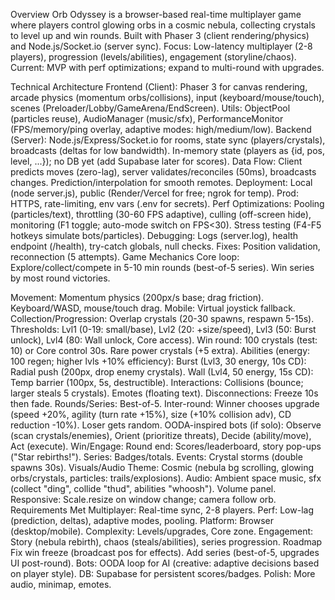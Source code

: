 Overview
Orb Odyssey is a browser-based real-time multiplayer game where players control glowing orbs in a cosmic nebula, collecting crystals to level up and win rounds. Built with Phaser 3 (client rendering/physics) and Node.js/Socket.io (server sync). Focus: Low-latency multiplayer (2-8 players), progression (levels/abilities), engagement (storyline/chaos). Current: MVP with perf optimizations; expand to multi-round with upgrades.

Technical Architecture
Frontend (Client): Phaser 3 for canvas rendering, arcade physics (momentum orbs/collisions), input (keyboard/mouse/touch), scenes (Preloader/Lobby/GameArena/EndScreen). Utils: ObjectPool (particles reuse), AudioManager (music/sfx), PerformanceMonitor (FPS/memory/ping overlay, adaptive modes: high/medium/low).
Backend (Server): Node.js/Express/Socket.io for rooms, state sync (players/crystals), broadcasts (deltas for low bandwidth). In-memory state (players as {id, pos, level, ...}); no DB yet (add Supabase later for scores).
Data Flow: Client predicts moves (zero-lag), server validates/reconciles (50ms), broadcasts changes. Prediction/interpolation for smooth remotes.
Deployment: Local (node server.js), public (Render/Vercel for free; ngrok for temp). Prod: HTTPS, rate-limiting, env vars (.env for secrets).
Perf Optimizations: Pooling (particles/text), throttling (30-60 FPS adaptive), culling (off-screen hide), monitoring (F1 toggle; auto-mode switch on FPS<30). Stress testing (F4-F5 hotkeys simulate bots/particles).
Debugging: Logs (server.log), health endpoint (/health), try-catch globals, null checks. Fixes: Position validation, reconnection (5 attempts).
Game Mechanics
Core loop: Explore/collect/compete in 5-10 min rounds (best-of-5 series). Win series by most round victories.

Movement: Momentum physics (200px/s base; drag friction). Keyboard/WASD, mouse/touch drag. Mobile: Virtual joystick fallback.
Collection/Progression: Overlap crystals (20-30 spawns, respawn 5-15s). Thresholds: Lvl1 (0-19: small/base), Lvl2 (20: +size/speed), Lvl3 (50: Burst unlock), Lvl4 (80: Wall unlock, Core access). Win round: 100 crystals (test: 10) or Core control 30s. Rare power crystals (+5 extra).
Abilities (energy: 100 regen; higher lvls +10% efficiency):
Burst (Lvl3, 30 energy, 10s CD): Radial push (200px, drop enemy crystals).
Wall (Lvl4, 50 energy, 15s CD): Temp barrier (100px, 5s, destructible).
Interactions: Collisions (bounce; larger steals 5 crystals). Emotes (floating text). Disconnections: Freeze 10s then fade.
Rounds/Series: Best-of-5. Inter-round: Winner chooses upgrade (speed +20%, agility (turn rate +15%), size (+10% collision adv), CD reduction -10%). Loser gets random. OODA-inspired bots (if solo): Observe (scan crystals/enemies), Orient (prioritize threats), Decide (ability/move), Act (execute).
Win/Engage: Round end: Scores/leaderboard, story pop-ups ("Star rebirths!"). Series: Badges/totals. Events: Crystal storms (double spawns 30s).
Visuals/Audio
Theme: Cosmic (nebula bg scrolling, glowing orbs/crystals, particles: trails/explosions).
Audio: Ambient space music, sfx (collect "ding", collide "thud", abilities "whoosh"). Volume panel.
Responsive: Scale.resize on window change; camera follow orb.
Requirements Met
Multiplayer: Real-time sync, 2-8 players.
Perf: Low-lag (prediction, deltas), adaptive modes, pooling.
Platform: Browser (desktop/mobile).
Complexity: Levels/upgrades, Core zone.
Engagement: Story (nebula rebirth), chaos (steals/abilities), series progression.
Roadmap
Fix win freeze (broadcast pos for effects).
Add series (best-of-5, upgrades UI post-round).
Bots: OODA loop for AI (creative: adaptive decisions based on player style).
DB: Supabase for persistent scores/badges.
Polish: More audio, minimap, emotes.